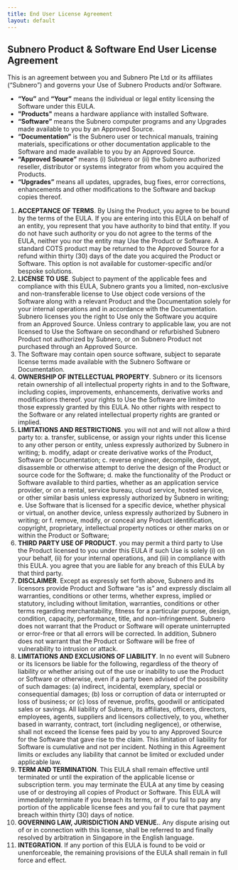 ```yaml
---
title: End User License Agreement
layout: default
---
```


## Subnero Product & Software End User License Agreement

This is an agreement between you and Subnero Pte Ltd or its affiliates (“Subnero”) and governs your Use of Subnero Products and/or Software.
- **“You”** and **“Your”** means the individual or legal entity licensing the Software under this EULA.
- **"Products"** means a hardware appliance with installed Software.
- **“Software”** means the Subnero computer programs and any Upgrades made available to you by an Approved Source.
- **“Documentation”** is the Subnero user or technical manuals, training materials, specifications or other documentation applicable to the Software and made available to you by an Approved Source.
- **“Approved Source”** means (i) Subnero or (ii) the Subnero authorized reseller, distributor or systems integrator from whom you acquired the Products.
- **“Upgrades”** means all updates, upgrades, bug fixes, error corrections, enhancements and other modifications to the Software and backup copies thereof.

1. **ACCEPTANCE OF TERMS**. By Using the Product, you agree to be bound by the terms of the EULA. If you are entering into this EULA on behalf of an entity, you represent that you have authority to bind that entity. If you do not have such authority or you do not agree to the terms of the EULA, neither you nor the entity may Use the Product or Software. A standard COTS product may be returned to the Approved Source for a refund within thirty (30) days of the date you acquired the Product or Software. This option is not available for customer-specific and/or bespoke solutions.
2. **LICENSE TO USE**. Subject to payment of the applicable fees and compliance with this EULA, Subnero grants you a limited, non-exclusive and non-transferable license to Use object code versions of the Software along with a relevant Product and the Documentation solely for your internal operations and in accordance with the Documentation. Subnero licenses you the right to Use only the Software you acquire from an Approved Source. Unless contrary to applicable law, you are not licensed to Use the Software on secondhand or refurbished Subnero Product not authorized by Subnero, or on Subnero Product not purchased through an Approved Source.
3. The Software may contain open source software, subject to separate license terms made available with the Subnero Software or Documentation.
4. **OWNERSHIP OF INTELLECTUAL PROPERTY**. Subnero or its licensors retain ownership of all intellectual property rights in and to the Software, including copies, improvements, enhancements, derivative works and modifications thereof. your rights to Use the Software are limited to those expressly granted by this EULA. No other rights with respect to the Software or any related intellectual property rights are granted or implied.
5. **LIMITATIONS AND RESTRICTIONS**. you will not and will not allow a third party to:
a. transfer, sublicense, or assign your rights under this license to any other person or entity, unless expressly authorized by Subnero in writing;
b. modify, adapt or create derivative works of the Product, Software or Documentation;
c. reverse engineer, decompile, decrypt, disassemble or otherwise attempt to derive the design of the Product or source code for the Software;
d. make the functionality of the Product or Software available to third parties, whether as an application service provider, or on a rental, service bureau, cloud service, hosted service, or other similar basis unless expressly authorized by Subnero in writing;
e. Use Software that is licensed for a specific device, whether physical or virtual, on another device, unless expressly authorized by Subnero in writing; or
f. remove, modify, or conceal any Product identification, copyright, proprietary, intellectual property notices or other marks on or within the Product or Software;
6. **THIRD PARTY USE OF PRODUCT**. you may permit a third party to Use the Product licensed to you under this EULA if such Use is solely (i) on your behalf, (ii) for your internal operations, and (iii) in compliance with this EULA. you agree that you are liable for any breach of this EULA by that third party.
7. **DISCLAIMER**. Except as expressly set forth above, Subnero and its licensors provide Product and Software “as is” and expressly disclaim all warranties, conditions or other terms, whether express, implied or statutory, including without limitation, warranties, conditions or other terms regarding merchantability, fitness for a particular purpose, design, condition, capacity, performance, title, and non-infringement. Subnero does not warrant that the Product or Software will operate uninterrupted or error-free or that all errors will be corrected. In addition, Subnero does not warrant that the Product or Software will be free of vulnerability to intrusion or attack.
8. **LIMITATIONS AND EXCLUSIONS OF LIABILITY**. In no event will Subnero or its licensors be liable for the following, regardless of the theory of liability or whether arising out of the use or inability to use the Product or Software or otherwise, even if a party been advised of the possibility of such damages: (a) indirect, incidental, exemplary, special or consequential damages; (b) loss or corruption of data or interrupted or loss of business; or (c) loss of revenue, profits, goodwill or anticipated sales or savings. All liability of Subnero, its affiliates, officers, directors, employees, agents, suppliers and licensors collectively, to you, whether based in warranty, contract, tort (including negligence), or otherwise, shall not exceed the license fees paid by you to any Approved Source for the Software that gave rise to the claim. This limitation of liability for Software is cumulative and not per incident. Nothing in this Agreement limits or excludes any liability that cannot be limited or excluded under applicable law.
9. **TERM AND TERMINATION**. This EULA shall remain effective until terminated or until the expiration of the applicable license or subscription term. you may terminate the EULA at any time by ceasing use of or destroying all copies of Product or Software. This EULA will immediately terminate if you breach its terms, or if you fail to pay any portion of the applicable license fees and you fail to cure that payment breach within thirty (30) days of notice.
10. **GOVERNING LAW, JURISDICTION AND VENUE.**. Any dispute arising out of or in connection with this license, shall be referred to and finally resolved by arbitration in Singapore in the English language.
11. **INTEGRATION**. If any portion of this EULA is found to be void or unenforceable, the remaining provisions of the EULA shall remain in full force and effect.
